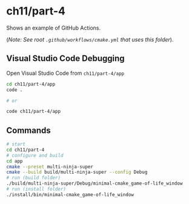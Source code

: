 # ch11/part-4

Shows an example of GitHub Actions.

(_Note: See root `.github/workflows/cmake.yml` that uses this folder_).

## Visual Studio Code Debugging

Open Visual Studio Code from `ch11/part-4/app`

```bash
cd ch11/part-4/app
code .

# or

code ch11/part-4/app
```

## Commands

```bash
# start
cd ch11/part-4
# configure and build
cd app
cmake --preset multi-ninja-super
cmake --build build/multi-ninja-super --config Debug
# run (build folder)
./build/multi-ninja-super/Debug/minimal-cmake_game-of-life_window
# run (install folder)
./install/bin/minimal-cmake_game-of-life_window
```
